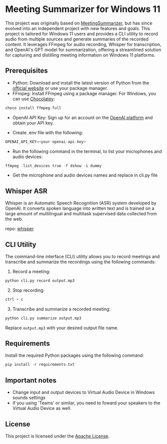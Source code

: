 # Meeting Summarizer for Windows 11 

This project was originally based on [MeetingSummarizer](https://github.com/rajpdus/MeetingSummarizer), but has since evolved into an independent project with new features and goals. This project is tailored for Windows 11 users and provides a CLI utility to record audio from multiple sources and generate summaries of the recorded content. It leverages FFmpeg for audio recording, Whisper for transcription, and OpenAI's GPT model for summarization, offering a streamlined solution for capturing and distilling meeting information on Windows 11 platforms.

## Prerequisites 

- Python: Download and install the latest version of Python from the [official website](https://www.python.org/downloads/) or use your package manager.
- FFmpeg: Install FFmpeg using a package manager. For Windows, you can use [Chocolatey](https://chocolatey.org/):

``` python
choco install ffmpeg-full
```

- OpenAI API Key: Sign up for an account on the [OpenAI platform](https://platform.openai.com/) and obtain your API key.

- Create .env file with the following:

``` python
OPENAI_API_KEY=<your-openai-api-key>
```

- Run the following command in the terminal, to list your microphones and audio devices:

``` python
ffmpeg -list_devices true -f dshow -i dummy 
```

- Get the microphone and audio devices names and replace in cli.py file

## Whisper ASR 

Whisper is an Automatic Speech Recognition (ASR) system developed by OpenAI. It converts spoken language into written text and is trained on a large amount of multilingual and multitask supervised data collected from the web.

repo: [whisper](https://github.com/openai/whisper)

## CLI Utility 

The command-line interface (CLI) utility allows you to record meetings and transcribe and summarize the recordings using the following commands:

1. Record a meeting:

``` python
python cli.py record output.mp3
```

2. Stop recording:

``` python
ctrl + c
```

3. Transcribe and summarize a recorded meeting:

``` python
python cli.py summarize output.mp3
```

Replace `output.mp3` with your desired output file name.

## Requirements 

Install the required Python packages using the following command:

``` python
pip install -r requirements.txt
```

## Important notes 

- Change input and output devices to Virtual Audio Device in Windows sounds settings
- If you using 'Teams' or similar, you need to foward your speakers to the Virtual Audio Device as well.

## License 

This project is licensed under the [Apache License](LICENSE).
